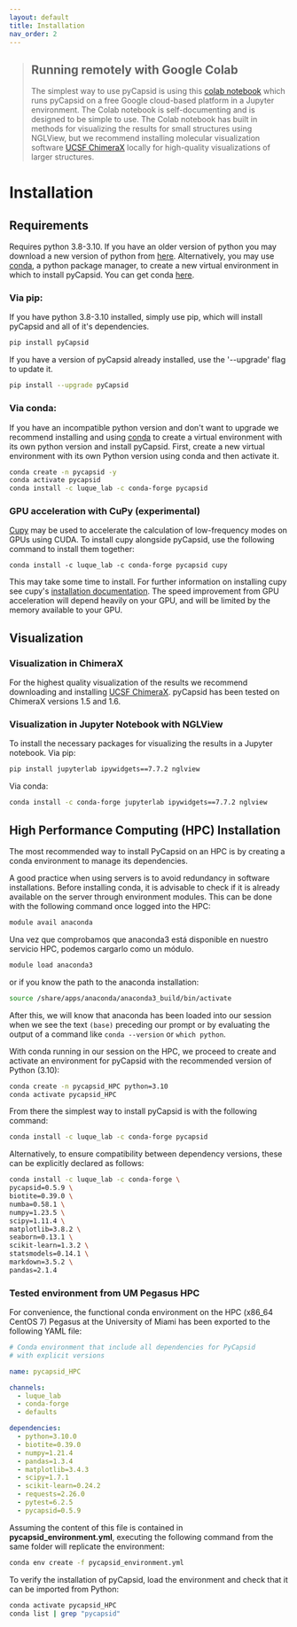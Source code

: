 ```yaml
---
layout: default
title: Installation
nav_order: 2
---
```


> ## Running remotely with Google Colab
> The simplest way to use pyCapsid is using this [colab notebook](https://colab.research.google.com/github/luquelab/pyCapsid/blob/main/notebooks/pyCapsid_colab_notebook.ipynb)
which runs pyCapsid on a free Google cloud-based platform in a Jupyter environment. The Colab notebook is self-documenting 
and is designed to be simple to use. The Colab notebook has built in methods for visualizing the results for small 
structures using NGLView, but we recommend installing molecular visualization software 
[UCSF ChimeraX](#visualization-in-chimerax) locally for high-quality visualizations of larger structures.

# Installation

## Requirements
Requires python 3.8-3.10. If you have an older version of python you may download a new version of python from [here](https://www.python.org/downloads/). Alternatively, you may use [conda](https://docs.conda.io/projects/conda/en/stable/), a python package manager, to create a new virtual environment in which to install pyCapsid. You can get conda [here](https://docs.conda.io/en/latest/miniconda.html).

### Via pip:
If you have python 3.8-3.10 installed, simply use pip, which will install pyCapsid and all of it's dependencies.
```bash
pip install pyCapsid
```
If you have a version of pyCapsid already installed, use the '--upgrade' flag to update it.
```bash
pip install --upgrade pyCapsid
```

### Via conda:
If you have an incompatible python version and don't want to upgrade we recommend installing and using [conda](https://docs.conda.io/en/latest/miniconda.html) to create a virtual environment with its own python version and install pyCapsid. First, create a new virtual environment 
with its own Python version using conda and then activate it.
```bash
conda create -n pycapsid -y
conda activate pycapsid
conda install -c luque_lab -c conda-forge pycapsid
```

### GPU acceleration with CuPy (experimental)
[Cupy](https://cupy.dev/) may be used to accelerate the calculation of low-frequency modes on GPUs using CUDA. To install
cupy alongside pyCapsid, use the following command to install them together:
```
conda install -c luque_lab -c conda-forge pycapsid cupy
```
This may take some time to install. For further information on installing cupy see cupy's [installation documentation](https://docs.cupy.dev/en/stable/install.html).
The speed improvement from GPU acceleration will depend heavily on your GPU, and will be limited by the memory available 
to your GPU.

## Visualization

### Visualization in ChimeraX

For the highest quality visualization of the results we recommend downloading and installing [UCSF ChimeraX](https://www.cgl.ucsf.edu/chimerax/download.html). pyCapsid has been tested on ChimeraX versions 1.5 and 1.6.

### Visualization in Jupyter Notebook with NGLView
To install the necessary packages for visualizing the results in a Jupyter notebook. Via pip:
```bash
pip install jupyterlab ipywidgets==7.7.2 nglview
```

Via conda:
```bash
conda install -c conda-forge jupyterlab ipywidgets==7.7.2 nglview
```


## High Performance Computing (HPC) Installation

The most recommended way to install PyCapsid on an HPC is by creating a conda environment to manage its dependencies.

A good practice when using servers is to avoid redundancy in software installations. Before installing conda, it is advisable to check if it is already available on the server through environment modules. This can be done with the following command once logged into the HPC:

```bash
module avail anaconda
```

Una vez que comprobamos que anaconda3 está disponible en nuestro servicio HPC, podemos cargarlo como un módulo.

```bash
module load anaconda3
```
or if you know the path to the anaconda installation:

```bash
source /share/apps/anaconda/anaconda3_build/bin/activate
```
After this, we will know that anaconda has been loaded into our session when we see the text `(base)` preceding our prompt or by evaluating the output of a command like `conda --version` or `which python`.

With conda running in our session on the HPC, we proceed to create and activate an environment for pyCapsid with the recommended version of Python (3.10):

```bash
conda create -n pycapsid_HPC python=3.10
conda activate pycapsid_HPC
```
From there the simplest way to install pyCapsid is with the following command:

```bash
conda install -c luque_lab -c conda-forge pycapsid
```
Alternatively, to ensure compatibility between dependency versions, these can be explicitly declared as follows:

```bash
conda install -c luque_lab -c conda-forge \
pycapsid=0.5.9 \
biotite=0.39.0 \
numba=0.58.1 \
numpy=1.23.5 \
scipy=1.11.4 \
matplotlib=3.8.2 \
seaborn=0.13.1 \
scikit-learn=1.3.2 \
statsmodels=0.14.1 \
markdown=3.5.2 \
pandas=2.1.4
```
### Tested environment from UM Pegasus HPC

For convenience, the functional conda environment on the HPC (x86_64 CentOS 7) Pegasus at the University of Miami has been exported to the following YAML file:

```yaml
# Conda environment that include all dependencies for PyCapsid
# with explicit versions

name: pycapsid_HPC

channels:
  - luque_lab
  - conda-forge
  - defaults

dependencies:
  - python=3.10.0
  - biotite=0.39.0
  - numpy=1.21.4
  - pandas=1.3.4
  - matplotlib=3.4.3
  - scipy=1.7.1
  - scikit-learn=0.24.2
  - requests=2.26.0
  - pytest=6.2.5 
  - pycapsid=0.5.9

```

Assuming the content of this file is contained in **pycapsid_environment.yml**, executing the following command from the same folder will replicate the environment:

```bash
conda env create -f pycapsid_environment.yml
```
To verify the installation of pyCapsid, load the environment and check that it can be imported from Python:

```bash
conda activate pycapsid_HPC
conda list | grep "pycapsid"
```